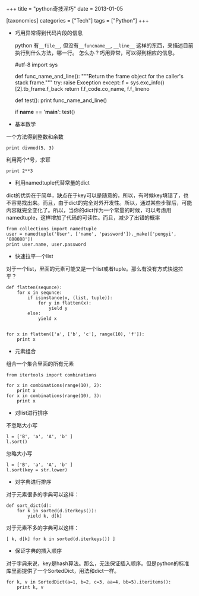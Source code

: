 +++
title = "python奇技淫巧"
date = 2013-01-05

[taxonomies]
categories = ["Tech"]
tags = ["Python"]
+++

- 巧用异常得到代码片段的信息

  python 有`__file__`, 但没有`__funcname__`, `__line__` 这样的东西，来描述目前执行到什么方法，哪一行。
怎么办？巧用异常，可以得到相应的信息。

    #utf-8
    import sys
    
    def func_name_and_line():
        """Return the frame object for the caller's stack frame."""
        try:
            raise Exception
        except:
            f = sys.exc_info()[2].tb_frame.f_back
        return f.f_code.co_name, f.f_lineno
     
    def test():
        print func_name_and_line()
    
    if __name__ == '__main__':
        test()

- 基本数学

一个方法得到整数和余数

    print divmod(5, 3)

利用两个*号，求幂

    print 2**3

- 利用namedtuple代替常量的dict

dict的优势在于简单，缺点在于key可以是随意的，所以，有时候key填错了，也不容易找出来。而且，由于dict的完全对外开发性。所以，通过某些步骤后，可能内容就完全变化了。所以，当你的dict作为一个常量的时候，可以考虑用namedtuple，这样增加了代码的可读性。而且，减少了出错的概率

    from collections import namedtuple
    user = namedtuple('User', ['name', 'password'])._make(['pengyi', '888888'])
    print user.name, user.password

- 快速拉平一个list

对于一个list，里面的元素可能又是一个list或者tuple。那么有没有方式快速拉平？

    def flatten(sequnce):
        for x in sequnce:
            if isinstance(x, (list, tuple)):
                for y in flatten(x):
                    yield y
            else:
                yield x
                 
     
    for x in flatten(['a', ['b', 'c'], range(10), 'f']):
        print x


- 元素组合

组合一个集合里面的所有元素

    from itertools import combinations

    for x in combinations(range(10), 2):
        print x
    for x in combinations(range(10), 3):
        print x

- 对list进行排序

不忽略大小写

    l = ['B', 'a', 'A', 'b' ]
    l.sort()

忽略大小写

    l = ['B', 'a', 'A', 'b' ]
    l.sort(key = str.lower)

- 对字典进行排序

对于元素很多的字典可以这样：

    def sort_dict(d):
        for k in sorted(d.iterkeys()):
            yield k, d[k]

对于元素不多的字典可以这样：

    [ k, d[k] for k in sorted(d.iterkeys()) ]

- 保证字典的插入顺序

对于字典来说，key是hash算法。那么，无法保证插入顺序。但是python的标准库里面提供了一个SortedDict，用法和dict一样。

    for k, v in SortedDict(a=1, b=2, c=3, aa=4, bb=5).iteritems():
        print k, v


